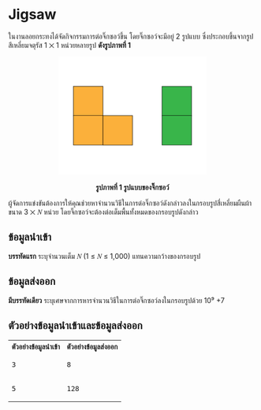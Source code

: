 # Jigsaw

ในงานลอยกระทงได้จัดกิจกรรมการต่อจิ๊กซอว์ขึ้น โดยจิ๊กซอว์จะมีอยู่ 2 รูปแบบ ซึ่งประกอบขึ้นจากรูปสีเหลี่ยมจตุรัส 1 ⨉ 1 หน่วยหลายรูป **ดังรูปภาพที่ 1**

<figure>
<p align="center">
<img src=./assets/jigsaw.png?raw=true
alt="Jigsaw" width="300"/>
</p>
<p align="center"><b>รูปภาพที่ 1 รูปแบบของจิ๊กซอว์</b></p>
</figure>

ผู้จัดการแข่งขันต้องการให้คุณช่วยหาจำนวนวิธีในการต่อจิ๊กซอว์ดังกล่าวลงในกรอบรูปสี่เหลี่ยมผืนผ้าขนาด 3 ⨉ 𝑁 หน่วย โดยจิ๊กซอว์จะต้องต่อเต็มพื้นทั้งหมดของกรอบรูปดังกล่าว

## ข้อมูลนำเข้า

**บรรทัดแรก** ระบุจำนวนเต็ม 𝑁 (1 ≤ 𝑁 ≤ 1,000) แทนความกว้างของกรอบรูป

## ข้อมูลส่งออก

**มีบรรทัดเดียว** ระบุเศษจากการหารจำนวนวิธีในการต่อจิ๊กซอว์ลงในกรอบรูปด้วย 10⁹ +7

## ตัวอย่างข้อมูลนำเข้าและข้อมูลส่งออก

<table>
<tr>
<th>ตัวอย่างข้อมูลนำเข้า</th><th>ตัวอย่างข้อมูลส่งออก</th>
</tr>
<tr><td>
<pre>
3
</pre></td>
<td>
<pre>
8
</pre>
</td></tr>
<tr><td>
<pre>
5
</pre></td>
<td>
<pre>
128
</pre>
</td></tr>
</table>
